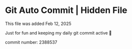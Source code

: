 # Git Auto Commit | Hidden File

This file was added Feb 12, 2025

Just for fun and keeping my daily git commit active 🤪

commit number: 2388537
